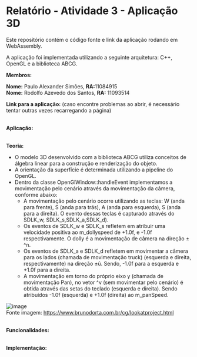 # Relatório - Atividade 3 - Aplicação 3D #

Este repositório contém o código fonte e link da aplicação rodando em <br>
WebAssembly.

A aplicação foi implementada utilizando a seguinte arquitetura: C++, OpenGL e a biblioteca ABCG. <br>

__Membros:__

__Nome:__ Paulo Alexander Simões, <b>RA:</b>11084915 <br>
__Nome:__ Rodolfo Azevedo dos Santos, <b>RA:</b> 11093514

__Link para a aplicação:__   (caso encontre problemas ao abrir, é necessário tentar outras vezes recarregando a página)

<br>__Aplicação:__

<br>__Teoria:__


- O modelo 3D desenvolvido com a biblioteca ABCG utiliza conceitos de álgebra linear para a construção e renderização do objeto.</li>
- A orientação da superfície é determinada utilizando a pipeline do OpenGL.
- Dentro da classe OpenGlWindow::handleEvent implementamos a movimentação pelo cenário através da movimentação da câmera, conforme abaixo:
  - A movimentação pelo cenário ocorre utilizando as teclas: W (anda para frente), S (anda para trás), A (anda para esquerda), S (anda para a direita). O evento dessas teclas é capturado através do SDLK_w, SDLK_s,SDLK_a,SDLK_d). 
   - Os eventos de SDLK_w e SDLK_s refletem em atribuir uma velocidade positiva ao m_dollyspeed de +1.0f, e -1.0f respectivamente. O dolly é a movimentação de câmera na direção ± ^n. 
   - Os eventos de SDLK_a e SDLK_d refletem em movimentar a câmera para os lados (chamada de movimentação truck) (esquerda e direita, respectivamente) na direção ±û. Sendo, -1.0f para a esquerda e +1.0f para a direita.
  - A movimentação em torno do próprio eixo y (chamada de movimentação Pan), no vetor ^v (sem movimentar pelo cenário) é obtida através das setas do teclado (esquerda e direita). Sendo atribuídos -1.0f (esquerda) e +1.0f (direita) ao m_panSpeed. 
  
![image](https://user-images.githubusercontent.com/30665585/144721323-a6f9a77e-21f8-4e9d-baa4-27dd440e8277.png)
<br>Fonte imagem: https://www.brunodorta.com.br/cg/lookatproject.html
  




<br>__Funcionalidades:__




<br>__Implementação:__

